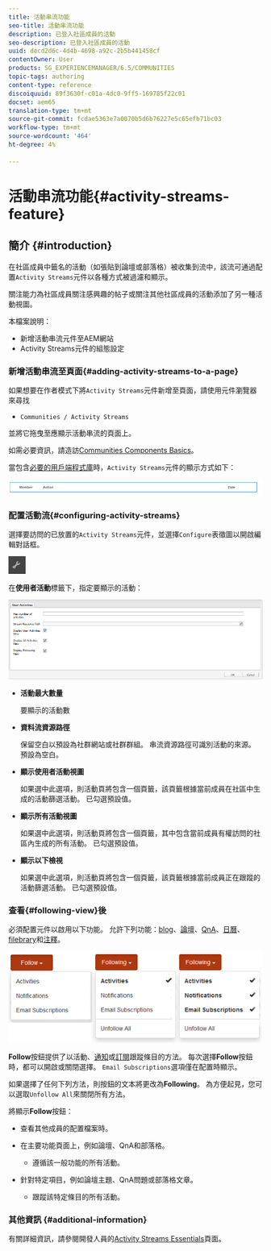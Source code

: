 ```yaml
---
title: 活動串流功能
seo-title: 活動串流功能
description: 已登入社區成員的活動
seo-description: 已登入社區成員的活動
uuid: decd2d6c-4d4b-4698-a92c-2b5b441458cf
contentOwner: User
products: SG_EXPERIENCEMANAGER/6.5/COMMUNITIES
topic-tags: authoring
content-type: reference
discoiquuid: 89f3630f-c01a-4dc0-9ff5-169785f22c01
docset: aem65
translation-type: tm+mt
source-git-commit: fcdae5363e7a0070b5d6b76227e5c65efb71bc03
workflow-type: tm+mt
source-wordcount: '464'
ht-degree: 4%

---
```



# 活動串流功能{#activity-streams-feature}

## 簡介 {#introduction}

在社區成員中籤名的活動（如張貼到論壇或部落格）被收集到流中，該流可通過配置`Activity Streams`元件以各種方式被過濾和顯示。

關注能力為社區成員關注感興趣的帖子或關注其他社區成員的活動添加了另一種活動視圖。

本檔案說明：

* 新增活動串流元件至AEM網站
* Activity Streams元件的組態設定

### 新增活動串流至頁面{#adding-activity-streams-to-a-page}

如果想要在作者模式下將`Activity Streams`元件新增至頁面，請使用元件瀏覽器來尋找

* `Communities / Activity Streams`

並將它拖曳至應顯示活動串流的頁面上。

如需必要資訊，請造訪[Communities Components Basics](/help/communities/basics.md)。

當包含[必要的用戶端程式庫](/help/communities/essentials-activities.md#essentials-for-client-side)時，`Activity Streams`元件的顯示方式如下：

![活動串流](assets/activity-component.png)

### 配置活動流{#configuring-activity-streams}

選擇要訪問的已放置的`Activity Streams`元件，並選擇`Configure`表徵圖以開啟編輯對話框。

![配置](assets/configure-new.png)

在&#x200B;**使用者活動**&#x200B;標籤下，指定要顯示的活動：

![user-activity](assets/user-activities.png)

* **活動最大數量**

   要顯示的活動數

* **資料流資源路徑**

   保留空白以預設為社群網站或社群群組。 串流資源路徑可識別活動的來源。 預設為空白。

* **顯示使用者活動視圖**

   如果選中此選項，則活動頁將包含一個頁籤，該頁籤根據當前成員在社區中生成的活動篩選活動。 已勾選預設值。

* **顯示所有活動視圖**

   如果選中此選項，則活動頁將包含一個頁籤，其中包含當前成員有權訪問的社區內生成的所有活動。 已勾選預設值。

* **顯示以下檢視**

   如果選中此選項，則活動頁將包含一個頁籤，該頁籤根據當前成員正在跟蹤的活動篩選活動。 已勾選預設值。

### 查看{#following-view}後

必須配置元件以啟用以下功能。 允許下列功能：[blog](/help/communities/blog-feature.md)、[論壇](/help/communities/forum.md)、[QnA](/help/communities/working-with-qna.md)、[日曆](/help/communities/calendar.md)、[filebrary](/help/communities/file-library.md)和[注釋](/help/communities/comments.md)。

![後視圖](assets/following-activities.png)

**Follow**&#x200B;按鈕提供了以活動、[通知](/help/communities/notifications.md)或[訂閱](/help/communities/subscriptions.md)跟蹤條目的方法。 每次選擇&#x200B;**Follow**&#x200B;按鈕時，都可以開啟或關閉選擇。 `Email Subscriptions`選項僅在配置時顯示。

如果選擇了任何下列方法，則按鈕的文本將更改為&#x200B;**Following**。 為方便起見，您可以選取`Unfollow All`來關閉所有方法。

將顯示&#x200B;**Follow**&#x200B;按鈕：

* 查看其他成員的配置檔案時。
* 在主要功能頁面上，例如論壇、QnA和部落格。

   * 遵循該一般功能的所有活動。

* 針對特定項目，例如論壇主題、QnA問題或部落格文章。

   * 跟蹤該特定條目的所有活動。

### 其他資訊 {#additional-information}

有關詳細資訊，請參閱開發人員的[Activity Streams Essentials](/help/communities/essentials-activities.md)頁面。

